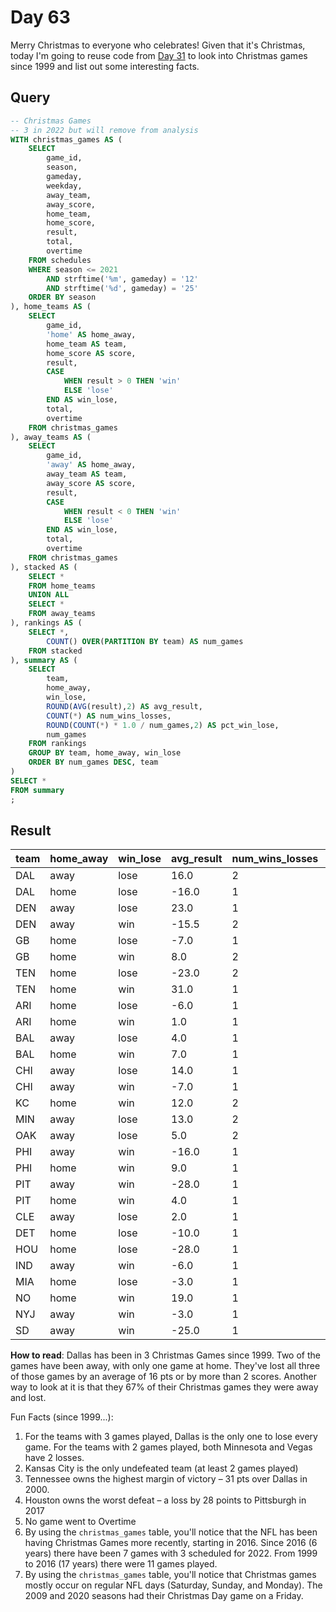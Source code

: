 # Day 63
Merry Christmas to everyone who celebrates! Given that it's Christmas, today I'm going to reuse code from [Day 31](https://github.com/gfidanli/fantasy_football_analysis/blob/main/daily_analysis/day_31_40/day31.ipynb) to look into Christmas games since 1999 and list out some interesting facts.

## Query
```sql
-- Christmas Games
-- 3 in 2022 but will remove from analysis
WITH christmas_games AS (
    SELECT
        game_id,
        season,
        gameday,
        weekday,
        away_team,
        away_score,
        home_team,
        home_score,
        result,
        total,
        overtime
    FROM schedules
    WHERE season <= 2021
        AND strftime('%m', gameday) = '12'
        AND strftime('%d', gameday) = '25'
    ORDER BY season
), home_teams AS (
    SELECT
        game_id,
        'home' AS home_away,
        home_team AS team,
        home_score AS score,
        result,
        CASE
            WHEN result > 0 THEN 'win'
            ELSE 'lose'
        END AS win_lose,
        total,
        overtime
    FROM christmas_games
), away_teams AS (
    SELECT
        game_id,
        'away' AS home_away,
        away_team AS team,
        away_score AS score,
        result,
        CASE
            WHEN result < 0 THEN 'win'
            ELSE 'lose'
        END AS win_lose,
        total,
        overtime
    FROM christmas_games
), stacked AS (
    SELECT *
    FROM home_teams
    UNION ALL
    SELECT *
    FROM away_teams
), rankings AS (
    SELECT *,
        COUNT() OVER(PARTITION BY team) AS num_games
    FROM stacked
), summary AS (
    SELECT 
        team,
        home_away,
        win_lose,
        ROUND(AVG(result),2) AS avg_result,
        COUNT(*) AS num_wins_losses,
        ROUND(COUNT(*) * 1.0 / num_games,2) AS pct_win_lose,
        num_games 
    FROM rankings
    GROUP BY team, home_away, win_lose
    ORDER BY num_games DESC, team
)
SELECT *
FROM summary 
;
```

## Result
| team | home_away | win_lose | avg_result | num_wins_losses | pct_win_lose | num_games |
| :--- | :-------- | :------- | :--------- | :-------------- | :----------- | :-------- |
| DAL  | away      | lose     | 16.0       | 2               | 0.67         | 3         |
| DAL  | home      | lose     | -16.0      | 1               | 0.33         | 3         |
| DEN  | away      | lose     | 23.0       | 1               | 0.33         | 3         |
| DEN  | away      | win      | -15.5      | 2               | 0.67         | 3         |
| GB   | home      | lose     | -7.0       | 1               | 0.33         | 3         |
| GB   | home      | win      | 8.0        | 2               | 0.67         | 3         |
| TEN  | home      | lose     | -23.0      | 2               | 0.67         | 3         |
| TEN  | home      | win      | 31.0       | 1               | 0.33         | 3         |
| ARI  | home      | lose     | -6.0       | 1               | 0.5          | 2         |
| ARI  | home      | win      | 1.0        | 1               | 0.5          | 2         |
| BAL  | away      | lose     | 4.0        | 1               | 0.5          | 2         |
| BAL  | home      | win      | 7.0        | 1               | 0.5          | 2         |
| CHI  | away      | lose     | 14.0       | 1               | 0.5          | 2         |
| CHI  | away      | win      | -7.0       | 1               | 0.5          | 2         |
| KC   | home      | win      | 12.0       | 2               | 1.0          | 2         |
| MIN  | away      | lose     | 13.0       | 2               | 1.0          | 2         |
| OAK  | away      | lose     | 5.0        | 2               | 1.0          | 2         |
| PHI  | away      | win      | -16.0      | 1               | 0.5          | 2         |
| PHI  | home      | win      | 9.0        | 1               | 0.5          | 2         |
| PIT  | away      | win      | -28.0      | 1               | 0.5          | 2         |
| PIT  | home      | win      | 4.0        | 1               | 0.5          | 2         |
| CLE  | away      | lose     | 2.0        | 1               | 1.0          | 1         |
| DET  | home      | lose     | -10.0      | 1               | 1.0          | 1         |
| HOU  | home      | lose     | -28.0      | 1               | 1.0          | 1         |
| IND  | away      | win      | -6.0       | 1               | 1.0          | 1         |
| MIA  | home      | lose     | -3.0       | 1               | 1.0          | 1         |
| NO   | home      | win      | 19.0       | 1               | 1.0          | 1         |
| NYJ  | away      | win      | -3.0       | 1               | 1.0          | 1         |
| SD   | away      | win      | -25.0      | 1               | 1.0          | 1         |

**How to read**: Dallas has been in 3 Christmas Games since 1999. Two of the games have been away, with only one game at home. They've lost all three of those games by an average of 16 pts or by more than 2 scores. Another way to look at it is that they 67% of their Christmas games they were away and lost.  

Fun Facts (since 1999...):
1. For the teams with 3 games played, Dallas is the only one to lose every game. For the teams with 2 games played, both Minnesota and Vegas have 2 losses.
2. Kansas City is the only undefeated team (at least 2 games played)
3. Tennessee owns the highest margin of victory – 31 pts over Dallas in 2000.
4. Houston owns the worst defeat – a loss by 28 points to Pittsburgh in 2017
5. No game went to Overtime
6. By using the `christmas_games` table, you'll notice that the NFL has been having Christmas Games more recently, starting in 2016. Since 2016 (6 years) there have been 7 games with 3 scheduled for 2022. From 1999 to 2016 (17 years) there were 11 games played.
7. By using the `christmas_games` table, you'll notice that Christmas games mostly occur on regular NFL days (Saturday, Sunday, and Monday). The 2009 and 2020 seasons had their Christmas Day game on a Friday.
